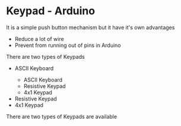 <h1>Keypad - Arduino</h1>

<p>It is a simple push button mechanism but it have it's own advantages</p>
<ul>
  <li>Reduce a lot of wire</li>
  <li>Prevent from running out of pins in Arduino</li>
</ul>

<p>There are two types of Keypads</p>
<ul>
  <li>ASCII Keyboard</li>
	<ul>
 		<li>ASCII Keyboard</li>
  		<li>Resistive Keypad</li>
  		<li>4x1 Keypad</li>
	</ul>
  <li>Resistive Keypad</li>
  <li>4x1 Keypad</li>
	</ul>

<p>There are two types of Keypads are available</p>